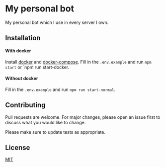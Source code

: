 # My personal bot

My personal bot which I use in every server I own.

## Installation

#### With docker
Install [docker](https://docs.docker.com/get-docker/) and [docker-compose](https://docs.docker.com/compose/install/).
Fill in the `.env.example` and run `npm start` or `npm run start-docker.

#### Without docker
Fill in the `.env.example` and run `npm run start-normal`.



## Contributing
Pull requests are welcome. For major changes, please open an issue first to discuss what you would like to change.

Please make sure to update tests as appropriate.

## License
[MIT](https://choosealicense.com/licenses/mit/)